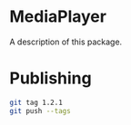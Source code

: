 # MediaPlayer

A description of this package.

# Publishing

```bash
git tag 1.2.1
git push --tags
```
